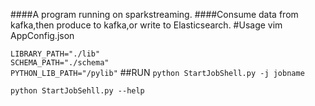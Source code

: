 ####A program running on sparkstreaming.
####Consume data from kafka,then produce to kafka,or write to Elasticsearch.
#Usage
vim AppConfig.json

`LIBRARY_PATH="./lib"`  
`SCHEMA_PATH="./schema"`  
`PYTHON_LIB_PATH="/pylib"`
##RUN
`python StartJobShell.py -j jobname`

`python StartJobSehll.py --help`
